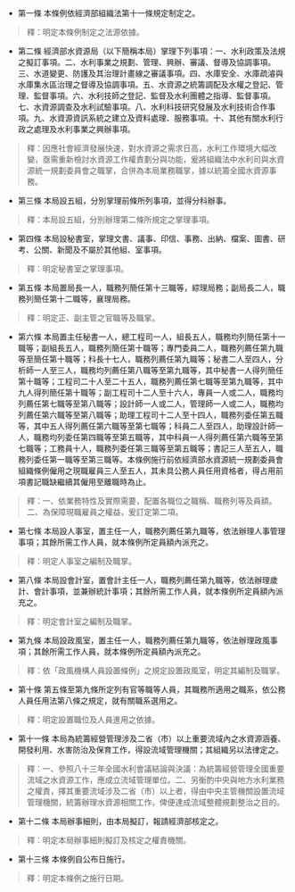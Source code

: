 * 第一條 本條例依經濟部組織法第十一條規定制定之。

> 釋：明定本條例制定之法源依據。

* 第二條 經濟部水資源局（以下簡稱本局）掌理下列事項：一、水利政策及法規之擬訂事項。二、水利事業之規劃、管理、興辦、審議、督導及協調事項。三、水道變更、防護及其治理計畫線之審議事項。四、水庫安全、水庫疏濬與水庫集水區治理之督導及協調事項。五、水資源之統籌調配及水權之登記、管理、監督事項。六、水利技師之登記、監督及水利團體之指導、監督事項。七、水資源調查及水利試驗事項。八、水利科技研究發展及水利技術合作事項。九、水資源資訊系統之建立及資料處理、服務事項。十、其他有關水利行政之處理及水利事業之興辦事項。

> 釋：因應社會經濟發展快速，對水資源之需求日高，水利工作環境大幅改變，亟需重新檢討水資源工作權責劃分與功能，爰將組織法中水利司與水資源統一規劃委員會之職掌，合併為本局業務職掌，據以統籌全國水資源事務。

* 第三條 本局設五組，分別掌理前條所列事項，並得分科辦事。

> 釋：本局設五組，分別辦理第二條所規定之掌理事項。

* 第四條 本局設秘書室，掌理文書、議事、印信、事務、出納、檔案、圖書、研考、公關、新聞及不屬於其他組、室事項。

> 釋：明定秘書室之掌理事項。

* 第五條 本局置局長一人，職務列簡任第十三職等，綜理局務；副局長二人，職務列簡任第十二職等，襄理局務。

> 釋：明定正、副主管之官職等及職掌。

* 第六條 本局置主任秘書一人，總工程司一人，組長五人，職務均列簡任第十一職等；副組長五人，職務列簡任第十職等；專門委員二人，職務列薦任第九職等至簡任第十職等；科長十七人，職務列薦任第九職等；秘書二人至四人，分析師一人至三人，職務均列薦任第八職等至第九職等，其中秘書一人得列簡任第十職等；工程司二十人至二十五人，職務列薦任第七職等至第九職等，其中九人得列簡任第十職等；副工程司十二人至十六人，專員一人或二人，職務均列薦任第七職等至第八職等；設計師一人或二人，管理師一人或二人，職務均列薦任第六職等至第八職等；助理工程司十二人至十四人，職務列委任第五職等，其中五人得列薦任第六職等至第七職等；科員二人至四人，助理設計師一人，職務均列委任第四職等至第五職等，其中科員一人得列薦任第六職等至第七職等；工務員十人，職務列委任第三職等至第五職等；書記三人至五人，職務列委任第一職等至第三職等。本條例施行前依經濟部水資源統一規劃委員會組織條例僱用之現職雇員三人至五人，其未具公務人員任用資格者，得占用前項書記職缺繼續其僱用至離職時為止。

> 釋：一、依業務特性及實際需要，配置各職位之職稱、職務列等及員額。二、為保障現職雇員之權益，爰訂定第二項。

* 第七條 本局設人事室，置主任一人，職務列薦任第九職等，依法辦理人事管理事項；其餘所需工作人員，就本條例所定員額內派充之。

> 釋：明定人事室之編制及職掌。

* 第八條 本局設會計室，置會計主任一人，職務列薦任第九職等，依法辦理歲計、會計事項，並兼辦統計事項；其餘所需工作人員，就本條例所定員額內派充之。

> 釋：明定會計室之編制及職掌。

* 第九條 本局設政風室，置主任一人，職務列薦任第九職等，依法辦理政風事項；其餘所需工作人員，就本條例所定員額內派充之。

> 釋：依「政風機構人員設置條例」之規定設置政風室，明定其編制及職掌。

* 第十條 第五條至第九條所定列有官等職等人員，其職務所適用之職系，依公務人員任用法第八條之規定，就有關職系選用之。

> 釋：明定設置職位及人員進用之依據。

* 第十一條 本局為統籌經營管理涉及二省（市）以上重要流域內之水資源涵養、開發利用、水害防治及保育工作，得設流域管理機關；其組織另以法律定之。

> 釋：一、參照八十三年全國水利會議結論與決議：為統籌經營管理全國重要流域之水資源工作，應成立流域管理單位。二、另衡酌中央與地方水利業務之權責，擇其重要流域涉及二省（市）以上者，得由中央主管機關設置流域管理機關，統籌辦理水資源相關工作，俾便達成流域整體規劃整治之目的。

* 第十二條 本局辦事細則，由本局擬訂，報請經濟部核定之。

> 釋：明定本局辦事細則擬訂及核定之權責機關。

* 第十三條 本條例自公布日施行。

> 釋：明定本條例之施行日期。

